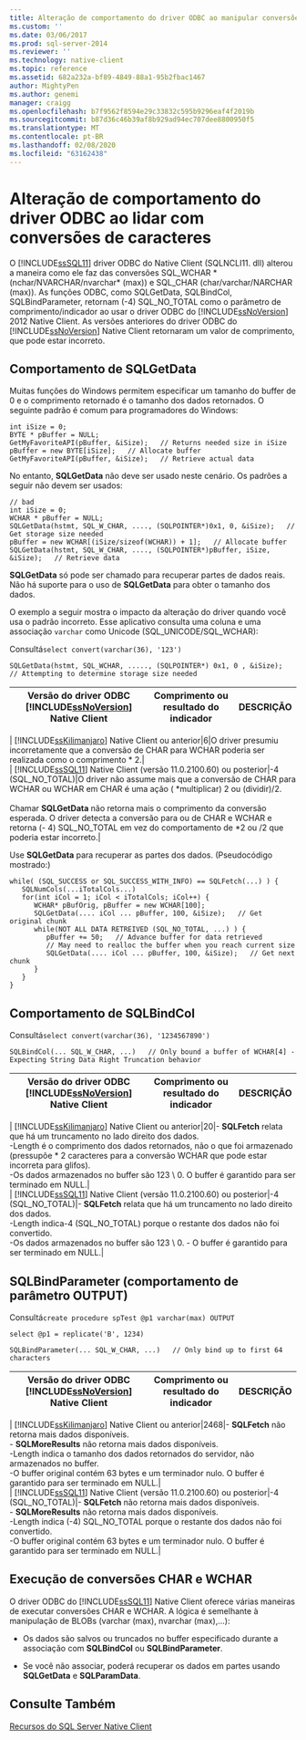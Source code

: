 ```yaml
---
title: Alteração de comportamento do driver ODBC ao manipular conversões de caracteres | Microsoft Docs
ms.custom: ''
ms.date: 03/06/2017
ms.prod: sql-server-2014
ms.reviewer: ''
ms.technology: native-client
ms.topic: reference
ms.assetid: 682a232a-bf89-4849-88a1-95b2fbac1467
author: MightyPen
ms.author: genemi
manager: craigg
ms.openlocfilehash: b7f9562f8594e29c33832c595b9296eaf4f2019b
ms.sourcegitcommit: b87d36c46b39af8b929ad94ec707dee8800950f5
ms.translationtype: MT
ms.contentlocale: pt-BR
ms.lasthandoff: 02/08/2020
ms.locfileid: "63162438"
---
```

# <a name="odbc-driver-behavior-change-when-handling-character-conversions"></a>Alteração de comportamento do driver ODBC ao lidar com conversões de caracteres
  O [!INCLUDE[ssSQL11](../../../includes/sssql11-md.md)] driver ODBC do Native Client (SQLNCLI11. dll) alterou a maneira como ele faz das conversões SQL_WCHAR * (nchar/NVARCHAR/nvarchar\* (max)) e SQL_CHAR (char/varchar/NARCHAR (max)). As funções ODBC, como SQLGetData, SQLBindCol, SQLBindParameter, retornam (-4) SQL_NO_TOTAL como o parâmetro de comprimento/indicador ao usar o driver ODBC do [!INCLUDE[ssNoVersion](../../../includes/ssnoversion-md.md)] 2012 Native Client. As versões anteriores do driver ODBC do [!INCLUDE[ssNoVersion](../../../includes/ssnoversion-md.md)] Native Client retornaram um valor de comprimento, que pode estar incorreto.  
  
## <a name="sqlgetdata-behavior"></a>Comportamento de SQLGetData  
 Muitas funções do Windows permitem especificar um tamanho do buffer de 0 e o comprimento retornado é o tamanho dos dados retornados. O seguinte padrão é comum para programadores do Windows:  
  
```  
int iSize = 0;  
BYTE * pBuffer = NULL;  
GetMyFavoriteAPI(pBuffer, &iSize);   // Returns needed size in iSize  
pBuffer = new BYTE[iSize];   // Allocate buffer   
GetMyFavoriteAPI(pBuffer, &iSize);   // Retrieve actual data  
```  
  
 No entanto, **SQLGetData** não deve ser usado neste cenário. Os padrões a seguir não devem ser usados:  
  
```  
// bad  
int iSize = 0;  
WCHAR * pBuffer = NULL;  
SQLGetData(hstmt, SQL_W_CHAR, ...., (SQLPOINTER*)0x1, 0, &iSize);   // Get storage size needed  
pBuffer = new WCHAR[(iSize/sizeof(WCHAR)) + 1];   // Allocate buffer  
SQLGetData(hstmt, SQL_W_CHAR, ...., (SQLPOINTER*)pBuffer, iSize, &iSize);   // Retrieve data  
```  
  
 **SQLGetData** só pode ser chamado para recuperar partes de dados reais. Não há suporte para o uso de **SQLGetData** para obter o tamanho dos dados.  
  
 O exemplo a seguir mostra o impacto da alteração do driver quando você usa o padrão incorreto. Esse aplicativo consulta uma coluna e uma associação `varchar` como Unicode (SQL_UNICODE/SQL_WCHAR):  
  
 Consultá`select convert(varchar(36), '123')`  
  
```  
SQLGetData(hstmt, SQL_WCHAR, ....., (SQLPOINTER*) 0x1, 0 , &iSize);   // Attempting to determine storage size needed  
```  
  
|Versão do driver ODBC [!INCLUDE[ssNoVersion](../../../includes/ssnoversion-md.md)] Native Client|Comprimento ou resultado do indicador|DESCRIÇÃO|  
|-----------------------------------------------------------------|---------------------------------|-----------------|  
|
  [!INCLUDE[ssKilimanjaro](../../../includes/sskilimanjaro-md.md)] Native Client ou anterior|6|O driver presumiu incorretamente que a conversão de CHAR para WCHAR poderia ser realizada como o comprimento * 2.|  
|
  [!INCLUDE[ssSQL11](../../../includes/sssql11-md.md)] Native Client (versão 11.0.2100.60) ou posterior|-4 (SQL_NO_TOTAL)|O driver não assume mais que a conversão de CHAR para WCHAR ou WCHAR em CHAR é uma ação ( \*multiplicar) 2 ou (dividir)/2.<br /><br /> Chamar **SQLGetData** não retorna mais o comprimento da conversão esperada. O driver detecta a conversão para ou de CHAR e WCHAR e retorna (- 4) SQL_NO_TOTAL em vez do comportamento de *2 ou /2 que poderia estar incorreto.|  
  
 Use **SQLGetData** para recuperar as partes dos dados. (Pseudocódigo mostrado:)  
  
```  
while( (SQL_SUCCESS or SQL_SUCCESS_WITH_INFO) == SQLFetch(...) ) {  
   SQLNumCols(...iTotalCols...)  
   for(int iCol = 1; iCol < iTotalCols; iCol++) {  
      WCHAR* pBufOrig, pBuffer = new WCHAR[100];  
      SQLGetData(.... iCol ... pBuffer, 100, &iSize);   // Get original chunk  
      while(NOT ALL DATA RETREIVED (SQL_NO_TOTAL, ...) ) {  
         pBuffer += 50;   // Advance buffer for data retrieved  
         // May need to realloc the buffer when you reach current size  
         SQLGetData(.... iCol ... pBuffer, 100, &iSize);   // Get next chunk  
      }  
   }  
}  
```  
  
## <a name="sqlbindcol-behavior"></a>Comportamento de SQLBindCol  
 Consultá`select convert(varchar(36), '1234567890')`  
  
```  
SQLBindCol(... SQL_W_CHAR, ...)   // Only bound a buffer of WCHAR[4] - Expecting String Data Right Truncation behavior  
```  
  
|Versão do driver ODBC [!INCLUDE[ssNoVersion](../../../includes/ssnoversion-md.md)] Native Client|Comprimento ou resultado do indicador|DESCRIÇÃO|  
|-----------------------------------------------------------------|---------------------------------|-----------------|  
|
  [!INCLUDE[ssKilimanjaro](../../../includes/sskilimanjaro-md.md)] Native Client ou anterior|20|-   **SQLFetch** relata que há um truncamento no lado direito dos dados.<br />-Length é o comprimento dos dados retornados, não o que foi armazenado (pressupõe * 2 caracteres para a conversão WCHAR que pode estar incorreta para glifos).<br />-Os dados armazenados no buffer são 123 \ 0. O buffer é garantido para ser terminado em NULL.|  
|
  [!INCLUDE[ssSQL11](../../../includes/sssql11-md.md)] Native Client (versão 11.0.2100.60) ou posterior|-4 (SQL_NO_TOTAL)|-   **SQLFetch** relata que há um truncamento no lado direito dos dados.<br />-Length indica-4 (SQL_NO_TOTAL) porque o restante dos dados não foi convertido.<br />-Os dados armazenados no buffer são 123 \ 0. - O buffer é garantido para ser terminado em NULL.|  
  
## <a name="sqlbindparameter-output-parameter-behavior"></a>SQLBindParameter (comportamento de parâmetro OUTPUT)  
 Consultá`create procedure spTest @p1 varchar(max) OUTPUT`  
  
 `select @p1 = replicate('B', 1234)`  
  
```  
SQLBindParameter(... SQL_W_CHAR, ...)   // Only bind up to first 64 characters  
```  
  
|Versão do driver ODBC [!INCLUDE[ssNoVersion](../../../includes/ssnoversion-md.md)] Native Client|Comprimento ou resultado do indicador|DESCRIÇÃO|  
|-----------------------------------------------------------------|---------------------------------|-----------------|  
|
  [!INCLUDE[ssKilimanjaro](../../../includes/sskilimanjaro-md.md)] Native Client ou anterior|2468|-   **SQLFetch** não retorna mais dados disponíveis.<br />-   **SQLMoreResults** não retorna mais dados disponíveis.<br />-Length indica o tamanho dos dados retornados do servidor, não armazenados no buffer.<br />-O buffer original contém 63 bytes e um terminador nulo. O buffer é garantido para ser terminado em NULL.|  
|
  [!INCLUDE[ssSQL11](../../../includes/sssql11-md.md)] Native Client (versão 11.0.2100.60) ou posterior|-4 (SQL_NO_TOTAL)|-   **SQLFetch** não retorna mais dados disponíveis.<br />-   **SQLMoreResults** não retorna mais dados disponíveis.<br />-Length indica (-4) SQL_NO_TOTAL porque o restante dos dados não foi convertido.<br />-O buffer original contém 63 bytes e um terminador nulo. O buffer é garantido para ser terminado em NULL.|  
  
## <a name="performing-char-and-wchar-conversions"></a>Execução de conversões CHAR e WCHAR  
 O driver ODBC do [!INCLUDE[ssSQL11](../../../includes/sssql11-md.md)] Native Client oferece várias maneiras de executar conversões CHAR e WCHAR. A lógica é semelhante à manipulação de BLOBs (varchar (max), nvarchar (max),...):  
  
-   Os dados são salvos ou truncados no buffer especificado durante a associação com **SQLBindCol** ou **SQLBindParameter**.  
  
-   Se você não associar, poderá recuperar os dados em partes usando **SQLGetData** e **SQLParamData**.  
  
## <a name="see-also"></a>Consulte Também  
 [Recursos do SQL Server Native Client](sql-server-native-client-features.md)  
  
  
